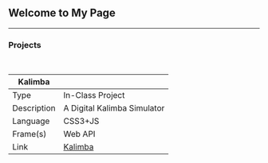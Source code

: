 ## Welcome to My Page

----------------
### Projects
<br>

|Kalimba| |
|-----|-----|
|Type|In-Class Project|
|Description|A Digital Kalimba Simulator|
|Language|CSS3+JS|
|Frame(s)|Web API|
|Link|[Kalimba]("https://github.com/xns1997/ART_352")|

